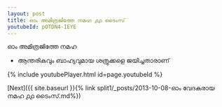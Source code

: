 ```yaml
---
layout: post
title: ഓം അമിത്രജിത്തേ നമഹ ൧൧ ടൈംസ്
youtubeId: pOTDN4-IEYE
---
```

 
 
 ഓം അമിത്രജിത്തേ നമഹ 
 
 -  ആന്തരികവും ബാഹ്യവുമായ ശത്രുക്കളെ ജയിച്ചതാരാണ് 
 
  
 
  
 
 
 
 
 
 


{% include youtubePlayer.html id=page.youtubeId %}
 
[Next]({{ site.baseurl }}{% link  split1/_posts/2013-10-08-ഓം വേദകരായ നമഹ ൧൧ ടൈംസ്.md%})
 
